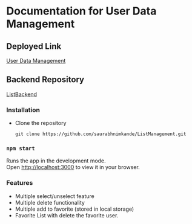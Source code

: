 # Documentation for User Data Management

## Deployed Link

[User Data Management](https://usersdatamanagement.vercel.app/)

## Backend Repository

[ListBackend](https://github.com/saurabhnimkande/ListBackend.git)

### Installation

- Clone the repository
  ```
  git clone https://github.com/saurabhnimkande/ListManagement.git
  ```

### `npm start`

Runs the app in the development mode.\
Open [http://localhost:3000](http://localhost:3000) to view it in your browser.

### Features

- Multiple select/unselect feature
- Multiple delete functionality
- Multiple add to favorite (stored in local storage)
- Favorite List with delete the favorite user.
